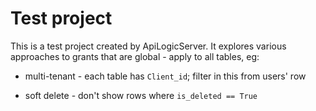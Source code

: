 
# Test project

This is a test project created by ApiLogicServer.  It explores various approaches to grants that are global - apply to all tables, eg:

* multi-tenant - each table has `Client_id`; filter in this from users' row

* soft delete - don't show rows where `is_deleted == True`